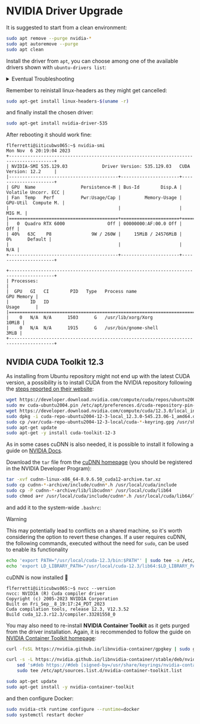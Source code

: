 # NVIDIA Driver Upgrade

It is suggested to start from a clean environment:

```sh
sudo apt remove --purge nvidia-*
sudo apt autoremove --purge
sudo apt clean
```

Install the driver from `apt`, you can choose among one of the available drivers shown with `ubuntu-drivers list`:

<details>
<summary>Eventual Troubleshooting</summary>

```console
flferretti@iiticubws065:~$ sudo apt install nvidia-driver-535
Reading package lists... Done
Building dependency tree       
Reading state information... Done
Some packages could not be installed. This may mean that you have
requested an impossible situation or if you are using the unstable
distribution that some required packages have not yet been created
or been moved out of Incoming.
The following information may help to resolve the situation:

The following packages have unmet dependencies:
 nvidia-driver-535 : Depends: libnvidia-gl-535 (= 535.129.03-0ubuntu0.20.04.1) but it is not going to be installed
                     Depends: libnvidia-extra-535 (= 535.129.03-0ubuntu0.20.04.1) but it is not going to be installed
                     Depends: libnvidia-decode-535 (= 535.129.03-0ubuntu0.20.04.1) but it is not going to be installed
                     Depends: libnvidia-encode-535 (= 535.129.03-0ubuntu0.20.04.1) but it is not going to be installed
                     Depends: xserver-xorg-video-nvidia-535 (= 535.129.03-0ubuntu0.20.04.1) but it is not going to be installed
                     Depends: libnvidia-cfg1-535 (= 535.129.03-0ubuntu0.20.04.1) but it is not going to be installed
                     Depends: libnvidia-fbc1-535 (= 535.129.03-0ubuntu0.20.04.1) but it is not going to be installed
                     Recommends: libnvidia-compute-535:i386 (= 535.129.03-0ubuntu0.20.04.1)
                     Recommends: libnvidia-decode-535:i386 (= 535.129.03-0ubuntu0.20.04.1)
                     Recommends: libnvidia-encode-535:i386 (= 535.129.03-0ubuntu0.20.04.1)
                     Recommends: libnvidia-fbc1-535:i386 (= 535.129.03-0ubuntu0.20.04.1)
                     Recommends: libnvidia-gl-535:i386 (= 535.129.03-0ubuntu0.20.04.1)
E: Unable to correct problems, you have held broken packages.
```

Yet, there were no held packages:

```console
flferretti@iiticubws065:~$ dpkg --get-selections | grep hold
flferretti@iiticubws065:~$ 
```

So I tried

```sh
sudo apt install -f
```

that notified of some actually held broken packages that were not remove before, so after 
```sh
sudo apt autoremove
```

I could install the new drivers:
```sh
sudo apt install nvidia-driver-535
```

I verified the installation with:
```console
flferretti@iiticubws065:~$ dkms status
nvidia, 535.129.03, 5.13.0-44-generic, x86_64: installed
```

Yet `nvidia-smi` was not working, so I checked a couple more things:
```console
flferretti@iiticubws065:~$ nvidia-xconfig --query-gpu-info

ERROR: Unable to query GPU information

flferretti@iiticubws065:~$ sudo systemctl status display-manager
● gdm.service - GNOME Display Manager
     Loaded: loaded (/lib/systemd/system/gdm.service; static; vendor preset: enabled)
     Active: active (running) since Mon 2023-11-06 17:46:17 CET; 5min ago
    Process: 1784 ExecStartPre=/usr/share/gdm/generate-config (code=exited, status=0/SUCCESS)
    Process: 1786 ExecStartPre=/usr/lib/gdm3/gdm-wait-for-drm (code=exited, status=0/SUCCESS)
   Main PID: 2010 (gdm3)
      Tasks: 3 (limit: 462654)
     Memory: 5.5M
     CGroup: /system.slice/gdm.service
             └─2010 /usr/sbin/gdm3

nov 06 17:46:07 iiticubws065 systemd[1]: Starting GNOME Display Manager...
nov 06 17:46:17 iiticubws065 systemd[1]: Started GNOME Display Manager.
nov 06 17:46:17 iiticubws065 gdm-launch-environment][2015]: pam_unix(gdm-launch-environment:session): s>
nov 06 17:46:17 iiticubws065 gdm-launch-environment][2015]: pam_unix(gdm-launch-environment:session): s>
nov 06 17:46:17 iiticubws065 gdm3[2010]: GdmDisplay: Session never registered, failing
nov 06 17:46:17 iiticubws065 gdm3[2010]: Child process -2029 was already dead.
nov 06 17:46:18 iiticubws065 gdm3[2164]: modprobe: FATAL: Module nvidia not found in directory /lib/mod>
nov 06 17:46:28 iiticubws065 gdm3[2195]: modprobe: FATAL: Module nvidia not found in directory /lib/mod>
nov 06 17:46:38 iiticubws065 gdm3[2010]: Child process -2029 was already dead.
nov 06 17:46:38 iiticubws065 gdm-launch-environment][2140]: pam_unix(gdm-launch-environment:session): 
```

Therefore I started again purging packages related to nvidia and adding kernel headers that were deleted during the purge.

</details>

Remember to reinistall linux-headers as they might get cancelled:
```sh
sudo apt-get install linux-headers-$(uname -r)
```

and finally install the chosen driver:

```sh
sudo apt-get install nvidia-driver-535
```

After rebooting it should work fine:

```console
flferretti@iiticubws065:~$ nvidia-smi
Mon Nov  6 20:19:04 2023       
+---------------------------------------------------------------------------------------+
| NVIDIA-SMI 535.129.03             Driver Version: 535.129.03   CUDA Version: 12.2     |
|-----------------------------------------+----------------------+----------------------+
| GPU  Name                 Persistence-M | Bus-Id        Disp.A | Volatile Uncorr. ECC |
| Fan  Temp   Perf          Pwr:Usage/Cap |         Memory-Usage | GPU-Util  Compute M. |
|                                         |                      |               MIG M. |
|=========================================+======================+======================|
|   0  Quadro RTX 6000                Off | 00000000:AF:00.0 Off |                  Off |
| 40%   63C    P8               9W / 260W |     15MiB / 24576MiB |      0%      Default |
|                                         |                      |                  N/A |
+-----------------------------------------+----------------------+----------------------+
                                                                                         
+---------------------------------------------------------------------------------------+
| Processes:                                                                            |
|  GPU   GI   CI        PID   Type   Process name                            GPU Memory |
|        ID   ID                                                             Usage      |
|=======================================================================================|
|    0   N/A  N/A      1503      G   /usr/lib/xorg/Xorg                           10MiB |
|    0   N/A  N/A      1915      G   /usr/bin/gnome-shell                          3MiB |
+---------------------------------------------------------------------------------------+
```

## NVIDIA CUDA Toolkit 12.3

As installing from Ubuntu repository might not end up with the latest CUDA version, a possibility is to install CUDA from the NVIDIA repository following the [steps reported on their website](https://developer.nvidia.com/cuda-downloads):

```sh
wget https://developer.download.nvidia.com/compute/cuda/repos/ubuntu2004/x86_64/cuda-ubuntu2004.pin
sudo mv cuda-ubuntu2004.pin /etc/apt/preferences.d/cuda-repository-pin-600
wget https://developer.download.nvidia.com/compute/cuda/12.3.0/local_installers/cuda-repo-ubuntu2004-12-3-local_12.3.0-545.23.06-1_amd64.deb
sudo dpkg -i cuda-repo-ubuntu2004-12-3-local_12.3.0-545.23.06-1_amd64.deb
sudo cp /var/cuda-repo-ubuntu2004-12-3-local/cuda-*-keyring.gpg /usr/share/keyrings/
sudo apt-get update
sudo apt-get -y install cuda-toolkit-12-3
```

As in some cases cuDNN is also needed, it is possible to install it following a guide on [NVIDIA Docs](https://docs.nvidia.com/deeplearning/cudnn/archives/cudnn-831/install-guide/index.html#download).

Download the `tar` file from the [cuDNN homepage](https://developer.nvidia.com/cudnn) (you should be registered in the NVIDIA Developer Program):

```sh
tar -xvf cudnn-linux-x86_64-8.9.6.50_cuda12-archive.tar.xz
sudo cp cudnn-*-archive/include/cudnn*.h /usr/local/cuda/include 
sudo cp -P cudnn-*-archive/lib/libcudnn* /usr/local/cuda/lib64 
sudo chmod a+r /usr/local/cuda/include/cudnn*.h /usr/local/cuda/lib64/libcudnn*
```

and add it to the system-wide `.bashrc`:

> [!WARNING] 
> This may potentially lead to conflicts on a shared machine, so it's worth considering the option to revert these changes. If a user requires cuDNN, the following commands, executed without the need for `sudo`, can be used to enable its functionality

```sh
echo 'export PATH="/usr/local/cuda-12.3/bin:$PATH"' | sudo tee -a /etc/bash.bashrc
echo 'export LD_LIBRARY_PATH="/usr/local/cuda-12.3/lib64:$LD_LIBRARY_PATH"' | sudo tee -a /etc/bash.bashrc
```

cuDNN is now installed 🎉 

```console
flferretti@iiticubws065:~$ nvcc --version
nvcc: NVIDIA (R) Cuda compiler driver
Copyright (c) 2005-2023 NVIDIA Corporation
Built on Fri_Sep__8_19:17:24_PDT_2023
Cuda compilation tools, release 12.3, V12.3.52
Build cuda_12.3.r12.3/compiler.33281558_0
```

You may also need to re-install **NVIDIA Container Toolkit** as it gets purged from the driver installation. Again, it is recommended to follow the guide on [NVIDIA Container Toolkit homepage](https://docs.nvidia.com/datacenter/cloud-native/container-toolkit/latest/install-guide.html):

```sh
curl -fsSL https://nvidia.github.io/libnvidia-container/gpgkey | sudo gpg --dearmor -o /usr/share/keyrings/nvidia-container-toolkit-keyring.gpg

curl -s -L https://nvidia.github.io/libnvidia-container/stable/deb/nvidia-container-toolkit.list | \
    sed 's#deb https://#deb [signed-by=/usr/share/keyrings/nvidia-container-toolkit-keyring.gpg] https://#g' | \
    sudo tee /etc/apt/sources.list.d/nvidia-container-toolkit.list 

sudo apt-get update
sudo apt-get install -y nvidia-container-toolkit
```

and then configure Docker:

```sh
sudo nvidia-ctk runtime configure --runtime=docker
sudo systemctl restart docker
```
